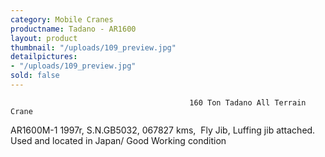 ```yaml
---
category: Mobile Cranes
productname: Tadano - AR1600
layout: product
thumbnail: "/uploads/109_preview.jpg"
detailpictures:
- "/uploads/109_preview.jpg"
sold: false
---
```


                                            160 Ton Tadano All Terrain Crane
AR1600M-1
1997r, S.N.GB5032, 067827 kms,&nbsp;
Fly Jib, Luffing jib attached.
Used and located in Japan/ Good Working condition


